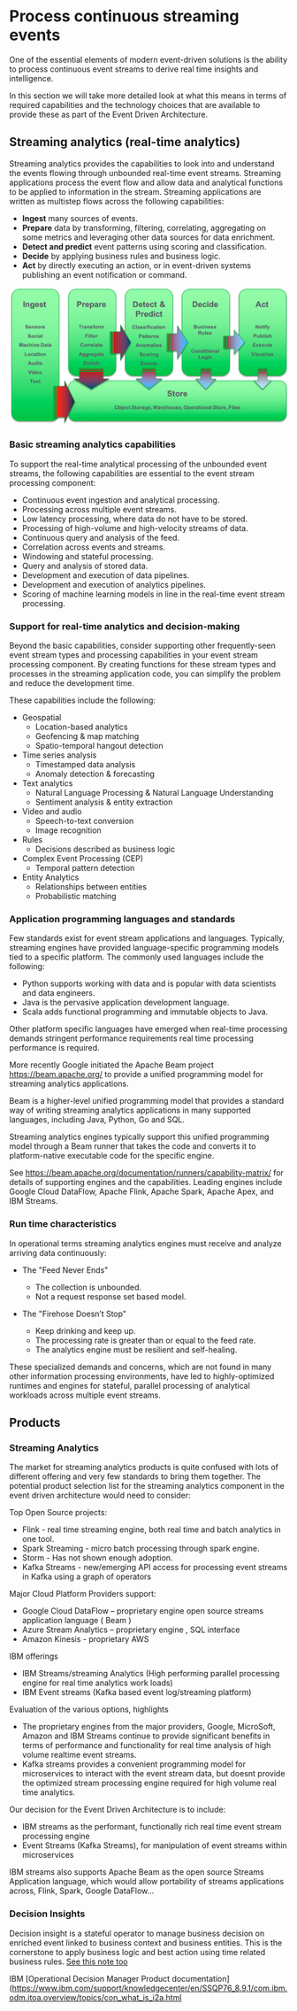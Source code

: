 # Process continuous streaming events 

One of the essential elements of modern event-driven solutions is the ability to process continuous event streams to derive real time insights and intelligence.

In this section we will take more detailed look at what this means in terms of required capabilities and the technology choices that are available to provide these as part of the Event Driven Architecture.

## Streaming analytics (real-time analytics)

Streaming analytics provides the capabilities to look into and understand the events flowing through unbounded real-time event streams. Streaming applications process the event flow and allow data and analytical functions to be applied to information in the stream. Streaming applications are written as multistep flows across the following capabilities:

* **Ingest** many sources of events.
* **Prepare** data by transforming, filtering, correlating, aggregating on some metrics and leveraging other data sources for data enrichment.
* **Detect and predict** event patterns using scoring and classification.
* **Decide** by applying business rules and business logic.
* **Act** by directly executing an action, or in event-driven systems publishing an event notification or command.

![](rt-analytics-app-pattern.png)

### Basic streaming analytics capabilities

To support the real-time analytical processing of the unbounded event streams, the following capabilities are essential to the event stream processing component:

* Continuous event ingestion and analytical processing.
* Processing across multiple event streams.
* Low latency processing, where data do not have to be stored.
* Processing of high-volume and high-velocity streams of data.
* Continuous query and analysis of the feed.
* Correlation across events and streams.
* Windowing and stateful processing.
* Query and analysis of stored data.
* Development and execution of data pipelines.
* Development and execution of analytics pipelines.
* Scoring of machine learning models in line in the real-time event stream processing.

### Support for real-time analytics and decision-making

Beyond the basic capabilities, consider supporting other frequently-seen event stream types and processing capabilities in your event stream processing component. By creating functions for these stream types and processes in the streaming application code, you can simplify the problem and reduce the development time.

These capabilities include the following:

* Geospatial
  * Location-based analytics
  * Geofencing & map matching
  * Spatio-temporal hangout detection
* Time series analysis
  * Timestamped data analysis
  * Anomaly detection & forecasting
* Text analytics
  * Natural Language Processing & Natural Language Understanding
  * Sentiment analysis & entity extraction
* Video and audio
  * Speech-to-text conversion
  * Image recognition
* Rules
  * Decisions described as business logic
* Complex Event Processing (CEP)
  * Temporal pattern detection
* Entity Analytics
  * Relationships between entities
  * Probabilistic matching

### Application programming languages and standards

Few standards exist for event stream applications and languages. Typically, streaming engines have provided language-specific programming models tied to a specific platform.  The commonly used languages include the following:
* Python supports working with data and is popular with data scientists and data engineers.
* Java is the pervasive application development language.
* Scala adds functional programming and immutable objects to Java.

Other platform specific languages have emerged when real-time processing demands stringent performance requirements real time processing performance is required.

More recently Google initiated the Apache Beam project https://beam.apache.org/ to provide a unified programming model for streaming analytics applications.

Beam is a higher-level unified programming model that provides a standard way of writing streaming analytics applications in many supported languages, including Java, Python, Go and SQL.

Streaming analytics engines typically support this unified programming model through a Beam runner that takes the code and converts it to platform-native executable code for the specific engine.

See https://beam.apache.org/documentation/runners/capability-matrix/ for details of supporting engines and the capabilities.  Leading engines include Google Cloud DataFlow, Apache Flink, Apache Spark, Apache Apex, and IBM Streams.

### Run time characteristics

In operational terms streaming analytics engines must receive and analyze arriving data continuously:

* The "Feed Never Ends"
  * The collection is unbounded.
  * Not a request response set based model.

* The "Firehose Doesn’t Stop"
  * Keep drinking and keep up.
  * The processing rate is greater than or equal to the feed rate.
  * The analytics engine must be resilient and self-healing.

These specialized demands and concerns, which are not found in many other information processing environments, have led to highly-optimized runtimes and engines for stateful, parallel processing of analytical workloads across multiple event streams.


## Products

### Streaming Analytics

The market for streaming analytics products is quite confused with lots of different offering and very few standards to bring them together.  The potential product selection list for the streaming analytics component in the event driven architecture would need to consider:

Top Open Source projects:
* Flink - real time streaming engine, both real time and batch analytics in one tool.
* Spark Streaming - micro batch processing through spark engine.
* Storm - Has not shown enough adoption.
* Kafka Streams - new/emerging API access for processing event streams in Kafka using a graph of operators

Major Cloud Platform Providers support:
* Google Cloud DataFlow – proprietary engine open source streams application language ( Beam )
* Azure Stream Analytics – proprietary engine , SQL interface
* Amazon Kinesis - proprietary AWS

IBM offerings
* IBM Streams/streaming Analytics (High performing parallel processing engine for real time analytics work loads)
* IBM Event streams (Kafka based event log/streaming platform)

Evaluation of the various options, highlights
* The proprietary engines from the major providers, Google, MicroSoft, Amazon and IBM Streams continue to provide significant benefits in terms of performance and functionality for real time analysis of high volume realtime event streams.
* Kafka streams provides a convenient programming model for microservices to interact with the event stream data, but doesnt provide the optimized stream processing engine required for high volume real time analytics.

Our decision for the Event Driven Architecture is to include:

* IBM streams as the performant, functionally rich real time event stream processing engine
* Event Streams (Kafka Streams), for manipulation of event streams within microservices

IBM streams also supports Apache Beam as the open source Streams Application language,  which would allow portability of streams applications across, Flink, Spark, Google DataFlow...

### Decision Insights

Decision insight is a stateful operator to manage business decision on enriched event linked to business context and business entities. This is the cornerstone to apply business logic and best action using time related business rules.
[See this note too](../dsi/README.md)

IBM [Operational Decision Manager Product documentation](https://www.ibm.com/support/knowledgecenter/en/SSQP76_8.9.1/com.ibm.odm.itoa.overview/topics/con_what_is_i2a.html

